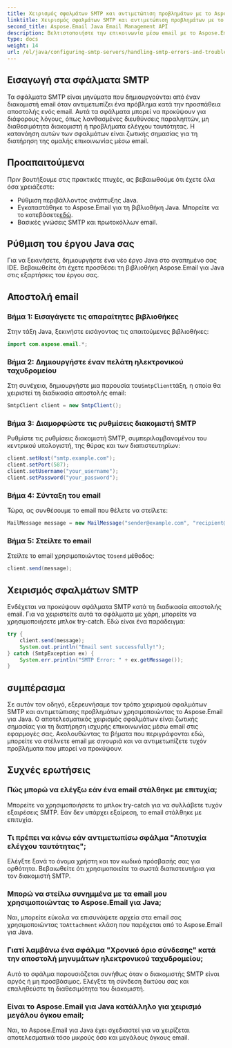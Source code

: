 ```yaml
---
title: Χειρισμός σφαλμάτων SMTP και αντιμετώπιση προβλημάτων με το Aspose.Email
linktitle: Χειρισμός σφαλμάτων SMTP και αντιμετώπιση προβλημάτων με το Aspose.Email
second_title: Aspose.Email Java Email Management API
description: Βελτιστοποιήστε την επικοινωνία μέσω email με το Aspose.Email για Java. Μάθετε να χειρίζεστε τα σφάλματα SMTP και να αντιμετωπίζετε αποτελεσματικά τα προβλήματα.
type: docs
weight: 14
url: /el/java/configuring-smtp-servers/handling-smtp-errors-and-troubleshooting/
---
```


## Εισαγωγή στα σφάλματα SMTP

Τα σφάλματα SMTP είναι μηνύματα που δημιουργούνται από έναν διακομιστή email όταν αντιμετωπίζει ένα πρόβλημα κατά την προσπάθεια αποστολής ενός email. Αυτά τα σφάλματα μπορεί να προκύψουν για διάφορους λόγους, όπως λανθασμένες διευθύνσεις παραληπτών, μη διαθεσιμότητα διακομιστή ή προβλήματα ελέγχου ταυτότητας. Η κατανόηση αυτών των σφαλμάτων είναι ζωτικής σημασίας για τη διατήρηση της ομαλής επικοινωνίας μέσω email.

## Προαπαιτούμενα

Πριν βουτήξουμε στις πρακτικές πτυχές, ας βεβαιωθούμε ότι έχετε όλα όσα χρειάζεστε:

- Ρύθμιση περιβάλλοντος ανάπτυξης Java.
-  Εγκαταστάθηκε το Aspose.Email για τη βιβλιοθήκη Java. Μπορείτε να το κατεβάσετε[εδώ](https://releases.aspose.com/email/java/).
- Βασικές γνώσεις SMTP και πρωτοκόλλων email.

## Ρύθμιση του έργου Java σας

Για να ξεκινήσετε, δημιουργήστε ένα νέο έργο Java στο αγαπημένο σας IDE. Βεβαιωθείτε ότι έχετε προσθέσει τη βιβλιοθήκη Aspose.Email για Java στις εξαρτήσεις του έργου σας.

## Αποστολή email

### Βήμα 1: Εισαγάγετε τις απαραίτητες βιβλιοθήκες

Στην τάξη Java, ξεκινήστε εισάγοντας τις απαιτούμενες βιβλιοθήκες:

```java
import com.aspose.email.*;
```

### Βήμα 2: Δημιουργήστε έναν πελάτη ηλεκτρονικού ταχυδρομείου

 Στη συνέχεια, δημιουργήστε μια παρουσία του`SmtpClient`τάξη, η οποία θα χειριστεί τη διαδικασία αποστολής email:

```java
SmtpClient client = new SmtpClient();
```

### Βήμα 3: Διαμορφώστε τις ρυθμίσεις διακομιστή SMTP

Ρυθμίστε τις ρυθμίσεις διακομιστή SMTP, συμπεριλαμβανομένου του κεντρικού υπολογιστή, της θύρας και των διαπιστευτηρίων:

```java
client.setHost("smtp.example.com");
client.setPort(587);
client.setUsername("your_username");
client.setPassword("your_password");
```

### Βήμα 4: Σύνταξη του email

Τώρα, ας συνθέσουμε το email που θέλετε να στείλετε:

```java
MailMessage message = new MailMessage("sender@example.com", "recipient@example.com", "Subject", "Body of the email.");
```

### Βήμα 5: Στείλτε το email

 Στείλτε το email χρησιμοποιώντας το`send` μέθοδος:

```java
client.send(message);
```

## Χειρισμός σφαλμάτων SMTP

Ενδέχεται να προκύψουν σφάλματα SMTP κατά τη διαδικασία αποστολής email. Για να χειριστείτε αυτά τα σφάλματα με χάρη, μπορείτε να χρησιμοποιήσετε μπλοκ try-catch. Εδώ είναι ένα παράδειγμα:

```java
try {
    client.send(message);
    System.out.println("Email sent successfully!");
} catch (SmtpException ex) {
    System.err.println("SMTP Error: " + ex.getMessage());
}
```

## συμπέρασμα

Σε αυτόν τον οδηγό, εξερευνήσαμε τον τρόπο χειρισμού σφαλμάτων SMTP και αντιμετώπισης προβλημάτων χρησιμοποιώντας το Aspose.Email για Java. Ο αποτελεσματικός χειρισμός σφαλμάτων είναι ζωτικής σημασίας για τη διατήρηση ισχυρής επικοινωνίας μέσω email στις εφαρμογές σας. Ακολουθώντας τα βήματα που περιγράφονται εδώ, μπορείτε να στέλνετε email με σιγουριά και να αντιμετωπίζετε τυχόν προβλήματα που μπορεί να προκύψουν.

## Συχνές ερωτήσεις

### Πώς μπορώ να ελέγξω εάν ένα email στάλθηκε με επιτυχία;

Μπορείτε να χρησιμοποιήσετε το μπλοκ try-catch για να συλλάβετε τυχόν εξαιρέσεις SMTP. Εάν δεν υπάρχει εξαίρεση, το email στάλθηκε με επιτυχία.

### Τι πρέπει να κάνω εάν αντιμετωπίσω σφάλμα "Αποτυχία ελέγχου ταυτότητας";

Ελέγξτε ξανά το όνομα χρήστη και τον κωδικό πρόσβασής σας για ορθότητα. Βεβαιωθείτε ότι χρησιμοποιείτε τα σωστά διαπιστευτήρια για τον διακομιστή SMTP.

### Μπορώ να στείλω συνημμένα με τα email μου χρησιμοποιώντας το Aspose.Email για Java;

 Ναι, μπορείτε εύκολα να επισυνάψετε αρχεία στα email σας χρησιμοποιώντας το`Attachment` κλάση που παρέχεται από το Aspose.Email για Java.

### Γιατί λαμβάνω ένα σφάλμα "Χρονικό όριο σύνδεσης" κατά την αποστολή μηνυμάτων ηλεκτρονικού ταχυδρομείου;

Αυτό το σφάλμα παρουσιάζεται συνήθως όταν ο διακομιστής SMTP είναι αργός ή μη προσβάσιμος. Ελέγξτε τη σύνδεση δικτύου σας και επαληθεύστε τη διαθεσιμότητα του διακομιστή.

### Είναι το Aspose.Email για Java κατάλληλο για χειρισμό μεγάλου όγκου email;

Ναι, το Aspose.Email για Java έχει σχεδιαστεί για να χειρίζεται αποτελεσματικά τόσο μικρούς όσο και μεγάλους όγκους email.